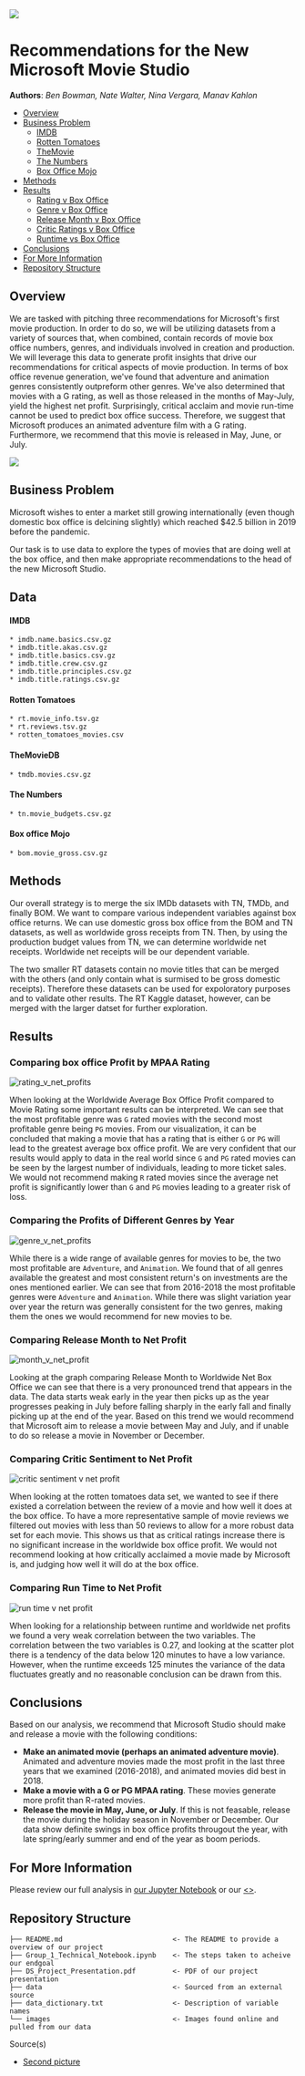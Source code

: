 <img src="./images/film_strip_img.jpg">


# Recommendations for the New Microsoft Movie Studio

**Authors**: *Ben Bowman, Nate Walter, Nina Vergara, Manav Kahlon*

- [Overview](#Overview)
- [Business Problem](#Business-Problem)
   - [IMDB](#IMDB)
   - [Rotten Tomatoes](#Rotten-Tomatoes)
   - [TheMovie](#TheMovieDB)
   - [The Numbers](#The-Numbers)
   - [Box Office Mojo](#Box-Office-Mojo)
- [Methods](#Methods)
- [Results](#Results)
    - [Rating v Box Office](#Comparing-box-office-Profit-by-MPAA-Rating)
    - [Genre v Box Office](#Comparing-the-Profits-of-Different-Genres-by-Year)
    - [Release Month v Box Office](#Comparing-Release-Month-to-Net-Profits)
    - [Critic Ratings v Box Office](#Comparing-Critic-Sentiment-to-Net-Profit)
    - [Runtime vs Box Office](#Comparing-Run-Time-to-Net-Profit)
- [Conclusions](#Conclusions)
- [For More Information](#For-More-Information)
- [Repository Structure](#Repository-Structure)


## Overview

   We are tasked with pitching three recommendations for Microsoft's first movie production. In order to do so, we will be utilizing datasets from a variety of sources that, when combined, contain records of movie box office numbers, genres, and individuals involved in creation and production. We will leverage this data to generate profit insights that drive our recommendations for critical aspects of movie production. In terms of box office revenue generation, we've found that adventure and animation genres consistently outpreform other genres. We've also determined that movies with a G rating, as well as those released in the months of May-July, yield the highest net profit. Surprisingly, critical acclaim and movie run-time cannot be used to predict box office success. Therefore, we suggest that Microsoft produces an animated adventure film with a G rating. Furthermore, we recommend that this movie is released in May, June, or July. 

<img src="./images/film_guys.jpg">

## Business Problem

Microsoft wishes to enter a market still growing internationally (even though domestic box office is delcining slightly) which reached $42.5 billion in 2019 before the pandemic.

Our task is to use data to explore the types of movies that are doing well at the box office, and then make appropriate recommendations to the head of the new Microsoft Studio.


## Data

#### IMDB
    * imdb.name.basics.csv.gz
    * imdb.title.akas.csv.gz
    * imdb.title.basics.csv.gz
    * imdb.title.crew.csv.gz
    * imdb.title.principles.csv.gz
    * imdb.title.ratings.csv.gz

#### Rotten Tomatoes
    * rt.movie_info.tsv.gz
    * rt.reviews.tsv.gz
    * rotten_tomatoes_movies.csv

#### TheMovieDB
    * tmdb.movies.csv.gz
    
#### The Numbers
    * tn.movie_budgets.csv.gz
    
#### Box office Mojo
    * bom.movie_gross.csv.gz


## Methods

Our overall strategy is to merge the six IMDb datasets with TN, TMDb, and finally BOM. We want to compare various independent variables against box office returns. We can use domestic gross box office from the BOM and TN datasets, as well as worldwide gross receipts from TN. Then, by using the production budget values from TN, we can determine worldwide net receipts. Worldwide net receipts will be our dependent variable.

The two smaller RT datasets contain no movie titles that can be merged with the others (and only contain what is surmised to be gross domestic receipts). Therefore these datasets can be used for expoloratory purposes and to validate other results. The RT Kaggle dataset, however, can be merged with the larger datset for further exploration.

## Results

### Comparing box office Profit by MPAA Rating
![rating_v_net_profits](./images/rating_v_wwnetprofits.png)

When looking at the Worldwide Average Box Office Profit compared to Movie Rating some important results can be interpreted. We can see that the most profitable genre was `G` rated movies with the second most profitable genre being `PG` movies. From our visualization, it can be concluded that making a movie that has a rating that is either `G` or `PG` will lead to the greatest average box office profit. We are very confident that our results would apply to data in the real world since `G` and `PG` rated movies can be seen by the largest number of individuals, leading to more ticket sales. We would not recommend making `R` rated movies since the average net profit is significantly lower than `G` and `PG` movies leading to a greater risk of loss. 

### Comparing the Profits of Different Genres by Year
![genre_v_net_profits](./images/genre_v_profits_.png)

While there is a wide range of available genres for movies to be, the two most profitable are `Adventure`, and `Animation`. We found that of all genres available the greatest and most consistent return's on investments are the ones mentioned earlier. We can see that from 2016-2018 the most profitable genres were `Adventure` and `Animation`.  While there was slight variation year over year the return was generally consistent for the two genres, making them the ones we would recommend for new movies to be. 

### Comparing Release Month to Net Profit
![month_v_net_profit](./images/month_v_boxoffice.png)

Looking at the graph comparing Release Month to Worldwide Net Box Office we can see that there is a very pronounced trend that appears in the data. The data starts weak early in the year then picks up as the year progresses peaking in July before falling sharply in the early fall and finally picking up at the end of the year. Based on this trend we would recommend that Microsoft aim to release a movie between May and July, and if unable to do so release a movie in November or December. 

### Comparing Critic Sentiment to Net Profit
![critic sentiment v net profit](./images/box_office_by_critical_opinion.png)

When looking at the rotten tomatoes data set, we wanted to see if there existed a correlation between the review of a movie and how well it does at the box office. To have a more representative sample of movie reviews we filtered out movies with less than 50 reviews to allow for a more robust data set for each movie.  This shows us that as critical ratings increase there is no significant increase in the worldwide box office profit. We would not recommend looking at how critically acclaimed a movie made by Microsoft is, and judging how well it will do at the box office. 

### Comparing Run Time to Net Profit
![run time v net profit](images/runtime_vs_worldwide_net_profit.png)

When looking for a relationship between runtime and worldwide net profits we found a very weak correlation between the two variables. The correlation between the two variables is 0.27, and looking at the scatter plot there is a tendency of the data below 120 minutes to have a low variance. However, when the runtime exceeds 125 minutes the variance of the data fluctuates greatly and no reasonable conclusion can be drawn from this.

## Conclusions

Based on our analysis, we recommend that Microsoft Studio should make and release a movie with the following conditions:

* **Make an animated movie (perhaps an animated adventure movie)**. Animated and adventure movies made the most profit in the last three years that we examined (2016-2018), and animated movies did best in 2018.
* **Make a movie with a G or PG MPAA rating**. These movies generate more profit than R-rated movies.
* **Release the movie in May, June, or July**. If this is not feasable, release the movie during the holiday season in November or December. Our data show definite swings in box office profits througout the year, with late spring/early summer and end of the year as boom periods.


## For More Information

Please review our full analysis in [our Jupyter Notebook](./Group_1_Technical_Notebook.ipynb) or our [<>](./DS_Project_Presentation.pdf).


## Repository Structure

```
├── README.md                           <- The README to provide a overview of our project
├── Group_1_Technical_Notebook.ipynb    <- The steps taken to acheive our endgoal
├── DS_Project_Presentation.pdf         <- PDF of our project presentation
├── data                                <- Sourced from an external source
├── data_dictionary.txt                 <- Description of variable names
└── images                              <- Images found online and pulled from our data

```

Source(s)
* [Second picture](https://www.pexels.com/photo/photo-of-man-holding-camera-3062541/)

